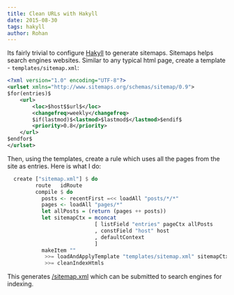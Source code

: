 ```yaml
---
title: Clean URLs with Hakyll
date: 2015-08-30
tags: hakyll
author: Rohan
---
```


Its fairly trivial to configure [Hakyll][hakyll] to generate
sitemaps. Sitemaps helps search engines websites. Similar to any
typical html page, create a template - `templates/sitemap.xml`:

```xml
<?xml version="1.0" encoding="UTF-8"?>
<urlset xmlns="http://www.sitemaps.org/schemas/sitemap/0.9">
$for(entries)$
    <url>
        <loc>$host$$url$</loc>
        <changefreq>weekly</changefreq>
        $if(lastmod)$<lastmod>$lastmod$</lastmod>$endif$
        <priority>0.8</priority>
    </url>
$endfor$
</urlset>
```

Then, using the templates, create a rule which uses all the pages from
the site as entries. Here is what I do:

```haskell
  create ["sitemap.xml"] $ do
         route   idRoute
         compile $ do
           posts <- recentFirst =<< loadAll "posts/*/*"
           pages <- loadAll "pages/*"
           let allPosts = (return (pages ++ posts))
           let sitemapCtx = mconcat
                            [ listField "entries" pageCtx allPosts
                            , constField "host" host
                            , defaultContext
                            ]
           makeItem ""
            >>= loadAndApplyTemplate "templates/sitemap.xml" sitemapCtx
            >>= cleanIndexHtmls
```

This generates [/sitemap.xml](/sitemap.xml) which can be submitted to
search engines for indexing.

[hakyll]: http://jaspervdj.be/hakyll/
[my-compiler]: https://github.com/crodjer/rohanjain.in/blob/master/site.hs
